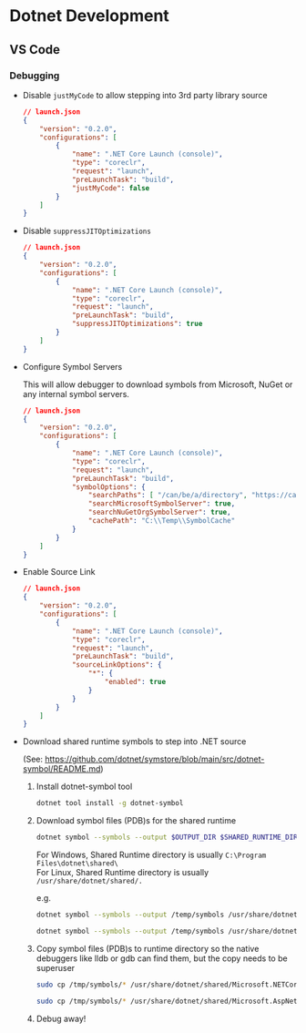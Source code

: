 # Dotnet Development

## VS Code

### Debugging

- Disable `justMyCode` to allow stepping into 3rd party library source

    ```json
    // launch.json
    {
        "version": "0.2.0",
        "configurations": [
            {
                "name": ".NET Core Launch (console)",
                "type": "coreclr",
                "request": "launch",
                "preLaunchTask": "build",
                "justMyCode": false
            }
        ]
    }
    ```

- Disable `suppressJITOptimizations`

    ```json
    // launch.json
    {
        "version": "0.2.0",
        "configurations": [
            {
                "name": ".NET Core Launch (console)",
                "type": "coreclr",
                "request": "launch",
                "preLaunchTask": "build",
                "suppressJITOptimizations": true
            }
        ]
    }
    ```

- Configure Symbol Servers

    This will allow debugger to download symbols from Microsoft, NuGet or any internal symbol servers.

    ```json
    // launch.json
    {
        "version": "0.2.0",
        "configurations": [
            {
                "name": ".NET Core Launch (console)",
                "type": "coreclr",
                "request": "launch",
                "preLaunchTask": "build",
                "symbolOptions": {
                    "searchPaths": [ "/can/be/a/directory", "https://canbeaurl.symbols.server.com" ],
                    "searchMicrosoftSymbolServer": true,
                    "searchNuGetOrgSymbolServer": true,
                    "cachePath": "C:\\Temp\\SymbolCache"
                }
            }
        ]
    }
    ```

- Enable Source Link
    ```json
    // launch.json
    {
        "version": "0.2.0",
        "configurations": [
            {
                "name": ".NET Core Launch (console)",
                "type": "coreclr",
                "request": "launch",
                "preLaunchTask": "build",
                "sourceLinkOptions": {
                    "*": {
                        "enabled": true
                    }
                }
            }
        ]
    }
    ```

- Download shared runtime symbols to step into .NET source 

    (See: https://github.com/dotnet/symstore/blob/main/src/dotnet-symbol/README.md)

    1. Install dotnet-symbol tool
        ```sh
        dotnet tool install -g dotnet-symbol
        ```
     2. Download symbol files (PDB)s for the shared runtime
        ```sh
        dotnet symbol --symbols --output $OUTPUT_DIR $SHARED_RUNTIME_DIR
        ```

        For Windows, Shared Runtime directory is usually `C:\Program Files\dotnet\shared\`  
        For Linux, Shared Runtime directory is usually `/usr/share/dotnet/shared/.`

        e.g.
        ```sh
        dotnet symbol --symbols --output /temp/symbols /usr/share/dotnet/shared/Microsoft.NETCore.App/7.0.0/
        ```
        ```sh
        dotnet symbol --symbols --output /temp/symbols /usr/share/dotnet/shared/Microsoft.AspNetCore.App/7.0.0/
        ```
    3. Copy symbol files (PDB)s to runtime directory so the native debuggers like lldb or gdb can find them, but the copy needs to be superuser
        ```sh
        sudo cp /tmp/symbols/* /usr/share/dotnet/shared/Microsoft.NETCore.App/7.0.0
        ```
        ```sh
        sudo cp /tmp/symbols/* /usr/share/dotnet/shared/Microsoft.AspNetCore.App/7.0.0
        ```
     4. Debug away!
